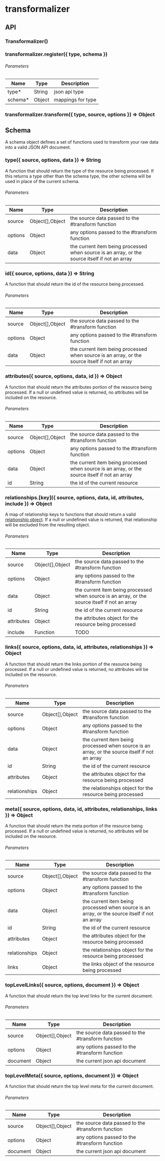 # transformalizer

## API

### Transformalizer()

### transformalizer.register({ type, schema })

###### Parameters
| Name | Type | Description |
| --- | --- | --- |
| type* | String | json api type |
| schema* | Object | mappings for type |

### transformalizer.transform({ type, source, options }) => Object


## Schema
A schema object defines a set of functions used to transform your raw data into a valid JSON API document.



### type({ source, options, data }) => String
A function that should return the type of the resource being processed. If this returns a type other than the schema type, the other schema will be used in place of the current schema.

###### Parameters
| Name | Type | Description |
| --- | --- | --- |
| source | Object[],Object | the source data passed to the #transform function |
| options | Object | any options passed to the #transform function |
| data | Object | the current item being processed when source is an array, or the source itself if not an array |



### id({ source, options, data }) => String
A function that should return the id of the resource being processed.

###### Parameters
| Name | Type | Description |
| --- | --- | --- |
| source | Object[],Object | the source data passed to the #transform function |
| options | Object | any options passed to the #transform function |
| data | Object | the current item being processed when source is an array, or the source itself if not an array |



### attributes({ source, options, data, id }) => Object
A function that should return the attributes portion of the resource being processed. If a null or undefined value is returned, no attributes will be included on the resource.

###### Parameters
| Name | Type | Description |
| --- | --- | --- |
| source | Object[],Object | the source data passed to the #transform function |
| options | Object | any options passed to the #transform function |
| data | Object | the current item being processed when source is an array, or the source itself if not an array |
| id | String | the id of the current resource |



### relationships.[key]({ source, options, data, id, attributes, include }) => Object
A map of relationship keys to functions that should return a valid [relationship object](http://jsonapi.org/format/#document-resource-object-relationships). If a null or undefined value is returned, that relationship will be excluded from the resulting object.

###### Parameters
| Name | Type | Description |
| --- | --- | --- |
| source | Object[],Object | the source data passed to the #transform function |
| options | Object | any options passed to the #transform function |
| data | Object | the current item being processed when source is an array, or the source itself if not an array |
| id | String | the id of the current resource |
| attributes | Object | the attributes object for the resource being processed |
| include | Function | TODO



### links({ source, options, data, id, attributes, relationships }) => Object
A function that should return the links portion of the resource being processed. If a null or undefined value is returned, no attributes will be included on the resource.

###### Parameters
| Name | Type | Description |
| --- | --- | --- |
| source | Object[],Object | the source data passed to the #transform function |
| options | Object | any options passed to the #transform function |
| data | Object | the current item being processed when source is an array, or the source itself if not an array |
| id | String | the id of the current resource |
| attributes | Object | the attributes object for the resource being processed |
| relationships | Object | the relationships object for the resource being processed |



### meta({ source, options, data, id, attributes, relationships, links }) => Object
A function that should return the meta portion of the resource being processed. If a null or undefined value is returned, no attributes will be included on the resource.

###### Parameters
| Name | Type | Description |
| --- | --- | --- |
| source | Object[],Object | the source data passed to the #transform function |
| options | Object | any options passed to the #transform function |
| data | Object | the current item being processed when source is an array, or the source itself if not an array |
| id | String | the id of the current resource |
| attributes | Object | the attributes object for the resource being processed |
| relationships | Object | the relationships object for the resource being processed |
| links | Object | the links object of the resource being processed |



### topLevelLinks({ source, options, document }) => Object
A function that should return the top level links for the current document.

###### Parameters
| Name | Type | Description |
| --- | --- | --- |
| source | Object[],Object | the source data passed to the #transform function |
| options | Object | any options passed to the #transform function |
| document | Object | the current json api document |



### topLevelMeta({ source, options, document }) => Object
A function that should return the top level meta for the current document.

###### Parameters
| Name | Type | Description |
| --- | --- | --- |
| source | Object[],Object | the source data passed to the #transform function |
| options | Object | any options passed to the #transform function |
| document | Object | the current json api document |
